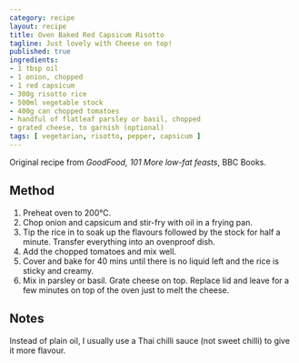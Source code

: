 ```yaml
---
category: recipe
layout: recipe
title: Oven Baked Red Capsicum Risotto
tagline: Just lovely with Cheese on top!
published: true
ingredients:
- 1 tbsp oil
- 1 onion, chopped
- 1 red capsicum
- 300g risotto rice
- 500ml vegetable stock
- 400g can chopped tomatoes
- handful of flatleaf parsley or basil, chopped
- grated cheese, to garnish (optional)
tags: [ vegetarian, risotto, pepper, capsicum ]
---
```

Original recipe from <em>GoodFood, 101 More low-fat feasts</em>, BBC Books.

## Method ##

1. Preheat oven to 200&deg;C.
1. Chop onion and capsicum and stir-fry with oil in a frying pan.
1. Tip the rice in to soak up the flavours followed by the stock for half a minute. Transfer everything into an
   ovenproof dish.
1. Add the chopped tomatoes and mix well.
1. Cover and bake for 40 mins until there is no liquid left and the rice is sticky and creamy.
1. Mix in parsley or basil. Grate cheese on top. Replace lid and leave for a few minutes on top of the oven just to
   melt the cheese.

## Notes ##

Instead of plain oil, I usually use a Thai chilli sauce (not sweet chilli) to give it more flavour.
